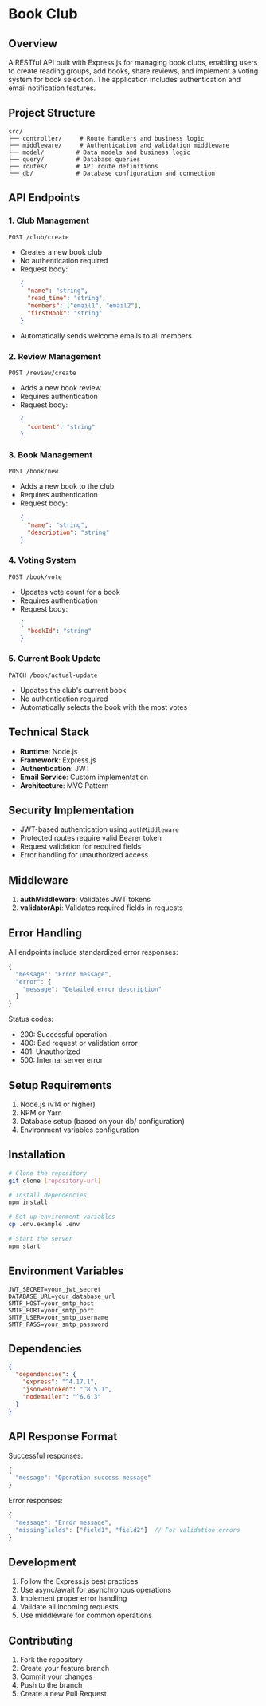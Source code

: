 # Book Club 

## Overview
A RESTful API built with Express.js for managing book clubs, enabling users to create reading groups, add books, share reviews, and implement a voting system for book selection. The application includes authentication and email notification features.

## Project Structure
```
src/
├── controller/     # Route handlers and business logic
├── middleware/     # Authentication and validation middleware
├── model/         # Data models and business logic
├── query/         # Database queries
├── routes/        # API route definitions
└── db/            # Database configuration and connection
```

## API Endpoints

### 1. Club Management
```
POST /club/create
```
- Creates a new book club
- No authentication required
- Request body:
  ```json
  {
    "name": "string",
    "read_time": "string",
    "members": ["email1", "email2"],
    "firstBook": "string"
  }
  ```
- Automatically sends welcome emails to all members

### 2. Review Management
```
POST /review/create
```
- Adds a new book review
- Requires authentication
- Request body:
  ```json
  {
    "content": "string"
  }
  ```

### 3. Book Management
```
POST /book/new
```
- Adds a new book to the club
- Requires authentication
- Request body:
  ```json
  {
    "name": "string",
    "description": "string"
  }
  ```

### 4. Voting System
```
POST /book/vote
```
- Updates vote count for a book
- Requires authentication
- Request body:
  ```json
  {
    "bookId": "string"
  }
  ```

### 5. Current Book Update
```
PATCH /book/actual-update
```
- Updates the club's current book
- No authentication required
- Automatically selects the book with the most votes

## Technical Stack
- **Runtime**: Node.js
- **Framework**: Express.js
- **Authentication**: JWT
- **Email Service**: Custom implementation
- **Architecture**: MVC Pattern

## Security Implementation
- JWT-based authentication using `authMiddleware`
- Protected routes require valid Bearer token
- Request validation for required fields
- Error handling for unauthorized access

## Middleware
1. **authMiddleware**: Validates JWT tokens
2. **validatorApi**: Validates required fields in requests

## Error Handling
All endpoints include standardized error responses:
```javascript
{
  "message": "Error message",
  "error": {
    "message": "Detailed error description"
  }
}
```

Status codes:
- 200: Successful operation
- 400: Bad request or validation error
- 401: Unauthorized
- 500: Internal server error

## Setup Requirements
1. Node.js (v14 or higher)
2. NPM or Yarn
3. Database setup (based on your db/ configuration)
4. Environment variables configuration

## Installation
```bash
# Clone the repository
git clone [repository-url]

# Install dependencies
npm install

# Set up environment variables
cp .env.example .env

# Start the server
npm start
```

## Environment Variables
```env
JWT_SECRET=your_jwt_secret
DATABASE_URL=your_database_url
SMTP_HOST=your_smtp_host
SMTP_PORT=your_smtp_port
SMTP_USER=your_smtp_username
SMTP_PASS=your_smtp_password
```

## Dependencies
```json
{
  "dependencies": {
    "express": "^4.17.1",
    "jsonwebtoken": "^8.5.1",
    "nodemailer": "^6.6.3"
  }
}
```

## API Response Format
Successful responses:
```javascript
{
  "message": "Operation success message"
}
```

Error responses:
```javascript
{
  "message": "Error message",
  "missingFields": ["field1", "field2"]  // For validation errors
}
```

## Development
1. Follow the Express.js best practices
2. Use async/await for asynchronous operations
3. Implement proper error handling
4. Validate all incoming requests
5. Use middleware for common operations

## Contributing
1. Fork the repository
2. Create your feature branch
3. Commit your changes
4. Push to the branch
5. Create a new Pull Request
